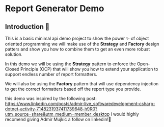 ﻿# Report Generator Demo

## Introduction 📢

This is a basic minimal api demo project to show the power ✨ of object oriented programming we will make use of the 
 **Strategy** and **Factory** design patters and show you how to combine them to get an even more robust solution.

 In this demo we will be using the **Strategy** pattern to enforce the Open-Closed Principle (OCP) that will show 
 you how to extend your application to support endless number of report formatters.

We will also be using the **Factory** pattern that will use dependency injection to get the correct formatters based
off the report type you provide.

this demo was inspired by the following post: https://www.linkedin.com/posts/admir-live_softwaredevelopment-csharp-dotnet-activity-7148231937411739648-h9R0?utm_source=share&utm_medium=member_desktop
I would highly recomend giving Admir Mujkić a follow on linkedin!🚀